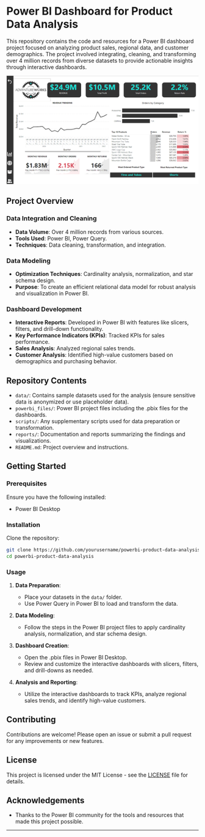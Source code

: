 # Power BI Dashboard for Product Data Analysis

This repository contains the code and resources for a Power BI dashboard project focused on analyzing product sales, regional data, and customer demographics. The project involved integrating, cleaning, and transforming over 4 million records from diverse datasets to provide actionable insights through interactive dashboards.

<img src= "POWER-BI-1.png">


## Project Overview

### Data Integration and Cleaning
- **Data Volume**: Over 4 million records from various sources.
- **Tools Used**: Power BI, Power Query.
- **Techniques**: Data cleaning, transformation, and integration.

### Data Modeling
- **Optimization Techniques**: Cardinality analysis, normalization, and star schema design.
- **Purpose**: To create an efficient relational data model for robust analysis and visualization in Power BI.

### Dashboard Development
- **Interactive Reports**: Developed in Power BI with features like slicers, filters, and drill-down functionality.
- **Key Performance Indicators (KPIs)**: Tracked KPIs for sales performance.
- **Sales Analysis**: Analyzed regional sales trends.
- **Customer Analysis**: Identified high-value customers based on demographics and purchasing behavior.

## Repository Contents

- `data/`: Contains sample datasets used for the analysis (ensure sensitive data is anonymized or use placeholder data).
- `powerbi_files/`: Power BI project files including the .pbix files for the dashboards.
- `scripts/`: Any supplementary scripts used for data preparation or transformation.
- `reports/`: Documentation and reports summarizing the findings and visualizations.
- `README.md`: Project overview and instructions.

## Getting Started

### Prerequisites

Ensure you have the following installed:
- Power BI Desktop

### Installation

Clone the repository:
```bash
git clone https://github.com/yourusername/powerbi-product-data-analysis.git
cd powerbi-product-data-analysis
```

### Usage

1. **Data Preparation**:
   - Place your datasets in the `data/` folder.
   - Use Power Query in Power BI to load and transform the data.

2. **Data Modeling**:
   - Follow the steps in the Power BI project files to apply cardinality analysis, normalization, and star schema design.
   
3. **Dashboard Creation**:
   - Open the .pbix files in Power BI Desktop.
   - Review and customize the interactive dashboards with slicers, filters, and drill-downs as needed.

4. **Analysis and Reporting**:
   - Utilize the interactive dashboards to track KPIs, analyze regional sales trends, and identify high-value customers.

## Contributing

Contributions are welcome! Please open an issue or submit a pull request for any improvements or new features.

## License

This project is licensed under the MIT License - see the [LICENSE](LICENSE) file for details.

## Acknowledgements

- Thanks to the Power BI community for the tools and resources that made this project possible.

---
